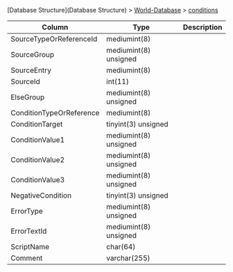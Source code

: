 [Database Structure](Database Structure) > [World-Database](World-Database) > [conditions](conditions)

Column | Type | Description
--- | --- | ---
SourceTypeOrReferenceId | mediumint(8) | 
SourceGroup | mediumint(8) unsigned | 
SourceEntry | mediumint(8) | 
SourceId | int(11) | 
ElseGroup | mediumint(8) unsigned | 
ConditionTypeOrReference | mediumint(8) | 
ConditionTarget | tinyint(3) unsigned | 
ConditionValue1 | mediumint(8) unsigned | 
ConditionValue2 | mediumint(8) unsigned | 
ConditionValue3 | mediumint(8) unsigned | 
NegativeCondition | tinyint(3) unsigned | 
ErrorType | mediumint(8) unsigned | 
ErrorTextId | mediumint(8) unsigned | 
ScriptName | char(64) | 
Comment | varchar(255) | 
